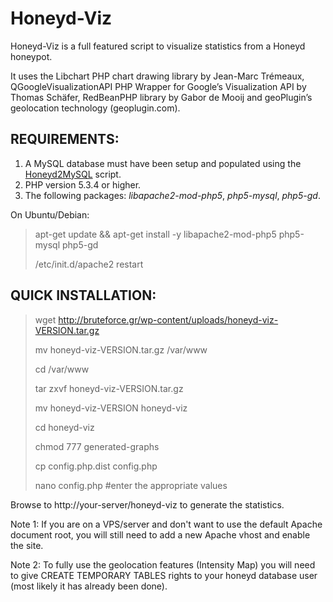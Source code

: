 Honeyd-Viz
==========

Honeyd-Viz is a full featured script to visualize statistics from a Honeyd honeypot.

It uses the Libchart PHP chart drawing library by Jean-Marc Trémeaux, QGoogleVisualizationAPI PHP Wrapper
for Google’s Visualization API by Thomas Schäfer, RedBeanPHP library by Gabor de Mooij
and geoPlugin’s geolocation technology (geoplugin.com).

REQUIREMENTS:
-------------
1. A MySQL database must have been setup and populated using the <a title="Honeyd2MySQL" href="http://bruteforce.gr/honeyd2mysql">Honeyd2MySQL</a> script.
2. PHP version 5.3.4 or higher.
3. The following packages: _libapache2-mod-php5_, _php5-mysql_, _php5-gd_.

On Ubuntu/Debian:
> apt-get update && apt-get install -y libapache2-mod-php5 php5-mysql php5-gd
>
> /etc/init.d/apache2 restart

QUICK INSTALLATION:
-------------------
> wget http://bruteforce.gr/wp-content/uploads/honeyd-viz-VERSION.tar.gz
>
> mv honeyd-viz-VERSION.tar.gz /var/www
>
> cd /var/www
>
> tar zxvf honeyd-viz-VERSION.tar.gz
>
> mv honeyd-viz-VERSION honeyd-viz
>
> cd honeyd-viz
>
> chmod 777 generated-graphs
>
> cp config.php.dist config.php
>
> nano config.php #enter the appropriate values

Browse to http://your-server/honeyd-viz to generate the statistics.

Note 1: If you are on a VPS/server and don't want to use the default Apache document root,
		you will still need to add a new Apache vhost and enable the site.

Note 2: To fully use the geolocation features (Intensity Map) you will need to give CREATE
		TEMPORARY TABLES rights to your honeyd database user (most likely it has already been done).